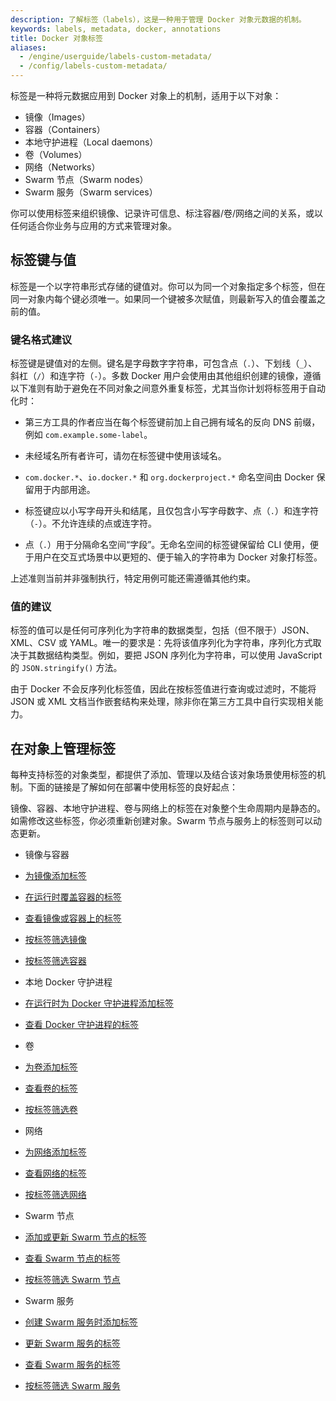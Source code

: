 ```yaml
---
description: 了解标签（labels），这是一种用于管理 Docker 对象元数据的机制。
keywords: labels, metadata, docker, annotations
title: Docker 对象标签
aliases:
  - /engine/userguide/labels-custom-metadata/
  - /config/labels-custom-metadata/
---
```


标签是一种将元数据应用到 Docker 对象上的机制，适用于以下对象：

- 镜像（Images）
- 容器（Containers）
- 本地守护进程（Local daemons）
- 卷（Volumes）
- 网络（Networks）
- Swarm 节点（Swarm nodes）
- Swarm 服务（Swarm services）

你可以使用标签来组织镜像、记录许可信息、标注容器/卷/网络之间的关系，或以任何适合你业务与应用的方式来管理对象。

## 标签键与值

标签是一个以字符串形式存储的键值对。你可以为同一个对象指定多个标签，但在同一对象内每个键必须唯一。如果同一个键被多次赋值，则最新写入的值会覆盖之前的值。

### 键名格式建议

标签键是键值对的左侧。键名是字母数字字符串，可包含点（`.`）、下划线（`_`）、斜杠（`/`）和连字符（`-`）。多数 Docker 用户会使用由其他组织创建的镜像，遵循以下准则有助于避免在不同对象之间意外重复标签，尤其当你计划将标签用于自动化时：

- 第三方工具的作者应当在每个标签键前加上自己拥有域名的反向 DNS 前缀，例如 `com.example.some-label`。

- 未经域名所有者许可，请勿在标签键中使用该域名。

- `com.docker.*`、`io.docker.*` 和 `org.dockerproject.*` 命名空间由 Docker 保留用于内部用途。

- 标签键应以小写字母开头和结尾，且仅包含小写字母数字、点（`.`）和连字符（`-`）。不允许连续的点或连字符。

- 点（`.`）用于分隔命名空间“字段”。无命名空间的标签键保留给 CLI 使用，便于用户在交互式场景中以更短的、便于输入的字符串为 Docker 对象打标签。

上述准则当前并非强制执行，特定用例可能还需遵循其他约束。

### 值的建议

标签的值可以是任何可序列化为字符串的数据类型，包括（但不限于）JSON、XML、CSV 或 YAML。唯一的要求是：先将该值序列化为字符串，序列化方式取决于其数据结构类型。例如，要把 JSON 序列化为字符串，可以使用 JavaScript 的 `JSON.stringify()` 方法。

由于 Docker 不会反序列化标签值，因此在按标签值进行查询或过滤时，不能将 JSON 或 XML 文档当作嵌套结构来处理，除非你在第三方工具中自行实现相关能力。

## 在对象上管理标签

每种支持标签的对象类型，都提供了添加、管理以及结合该对象场景使用标签的机制。下面的链接是了解如何在部署中使用标签的良好起点：

镜像、容器、本地守护进程、卷与网络上的标签在对象整个生命周期内是静态的。如需修改这些标签，你必须重新创建对象。Swarm 节点与服务上的标签则可以动态更新。

 - 镜像与容器

  - [为镜像添加标签](/reference/dockerfile.md#label)
  - [在运行时覆盖容器的标签](/reference/cli/docker/container/run.md#label)
  - [查看镜像或容器上的标签](/reference/cli/docker/inspect.md)
  - [按标签筛选镜像](/reference/cli/docker/image/ls.md#filter)
  - [按标签筛选容器](/reference/cli/docker/container/ls.md#filter)

 - 本地 Docker 守护进程

  - [在运行时为 Docker 守护进程添加标签](/reference/cli/dockerd.md)
  - [查看 Docker 守护进程的标签](/reference/cli/docker/system/info.md)

 - 卷

  - [为卷添加标签](/reference/cli/docker/volume/create.md)
  - [查看卷的标签](/reference/cli/docker/volume/inspect.md)
  - [按标签筛选卷](/reference/cli/docker/volume/ls.md#filter)

 - 网络

  - [为网络添加标签](/reference/cli/docker/network/create.md)
  - [查看网络的标签](/reference/cli/docker/network/inspect.md)
  - [按标签筛选网络](/reference/cli/docker/network/ls.md#filter)

 - Swarm 节点

  - [添加或更新 Swarm 节点的标签](/reference/cli/docker/node/update.md#label-add)
  - [查看 Swarm 节点的标签](/reference/cli/docker/node/inspect.md)
  - [按标签筛选 Swarm 节点](/reference/cli/docker/node/ls.md#filter)

 - Swarm 服务
  - [创建 Swarm 服务时添加标签](/reference/cli/docker/service/create.md#label)
  - [更新 Swarm 服务的标签](/reference/cli/docker/service/update.md)
  - [查看 Swarm 服务的标签](/reference/cli/docker/service/inspect.md)
  - [按标签筛选 Swarm 服务](/reference/cli/docker/service/ls.md#filter)
